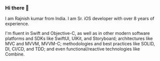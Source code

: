 ### Hi there 👋

I am Rajnish kumar from India. I am Sr. iOS developer with over 8 years of experience.

I'm fluent in Swift and Objective-C, as well as in other modern software platforms and SDKs like SwiftUI, UIKit, and Storyboard; architectures like MVC and MVVM, MVVM-C; methodologies and best practices like SOLID, DI, CI/CD, and TDD; and even functional/reactive technologies like Combine.
